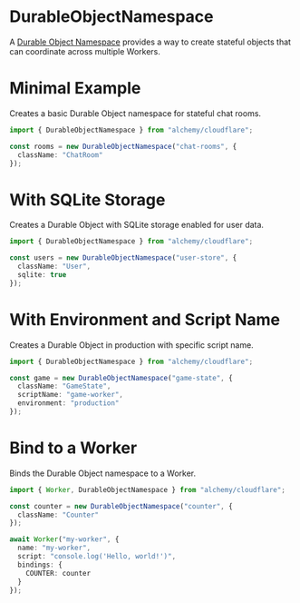 # DurableObjectNamespace

A [Durable Object Namespace](https://developers.cloudflare.com/workers/runtime-apis/durable-objects/) provides a way to create stateful objects that can coordinate across multiple Workers.

# Minimal Example

Creates a basic Durable Object namespace for stateful chat rooms.

```ts
import { DurableObjectNamespace } from "alchemy/cloudflare";

const rooms = new DurableObjectNamespace("chat-rooms", {
  className: "ChatRoom"
});
```

# With SQLite Storage

Creates a Durable Object with SQLite storage enabled for user data.

```ts
import { DurableObjectNamespace } from "alchemy/cloudflare";

const users = new DurableObjectNamespace("user-store", {
  className: "User",
  sqlite: true
});
```

# With Environment and Script Name

Creates a Durable Object in production with specific script name.

```ts
import { DurableObjectNamespace } from "alchemy/cloudflare";

const game = new DurableObjectNamespace("game-state", {
  className: "GameState", 
  scriptName: "game-worker",
  environment: "production"
});
```

# Bind to a Worker

Binds the Durable Object namespace to a Worker.

```ts
import { Worker, DurableObjectNamespace } from "alchemy/cloudflare";

const counter = new DurableObjectNamespace("counter", {
  className: "Counter"
});

await Worker("my-worker", {
  name: "my-worker",
  script: "console.log('Hello, world!')",
  bindings: {
    COUNTER: counter
  }
});
```